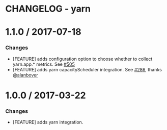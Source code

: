 # CHANGELOG - yarn

1.1.0 / 2017-07-18
==================

### Changes

* [FEATURE] adds configuration option to choose whether to collect yarn.app.* metrics. See [#505][]
* [FEATURE] adds yarn capacityScheduler integration. See [#286][], thanks [@alanbover][]

1.0.0 / 2017-03-22
==================

### Changes

* [FEATURE] adds yarn integration.

[#286]: https://github.com/DataDog/integrations-core/issues/286
[#505]: https://github.com/DataDog/integrations-core/issues/505
[@alanbover]: https://github.com/alanbover

[#286]: https://github.com/DataDog/integrations-core/issues/286
[#505]: https://github.com/DataDog/integrations-core/issues/505
[@alanbover]: https://github.com/alanbover
